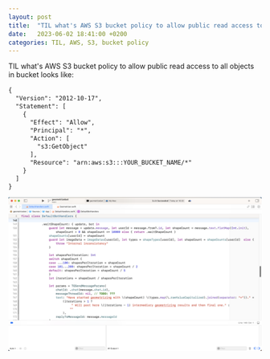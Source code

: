 ```yaml
---
layout: post
title:  "TIL what's AWS S3 bucket policy to allow public read access to all objects in bucket looks like; TIL double click on brace/bracket in Xcode jumps to opposite one and selects block"
date:   2023-06-02 18:41:00 +0200
categories: TIL, AWS, S3, bucket policy
---
```

TIL what's AWS S3 bucket policy to allow public read access to all objects in bucket looks like:  

```
{
  "Version": "2012-10-17",
  "Statement": [
    {
      "Effect": "Allow",
      "Principal": "*",
      "Action": [
        "s3:GetObject"
      ],
      "Resource": "arn:aws:s3:::YOUR_BUCKET_NAME/*"
    }
  ]
}
```

[![Screen recording of Xcode showing how double click on brace/bracket works](/assets/images/Screenshot%202023-06-02%20at%2018.13.23.png)](https://w7-public.s3.eu-central-1.amazonaws.com/Xcode+Screen+Recording+2023-06-02+at+18.14.34.mov "Double click on braces/brackets in Xcode makes magic!")
